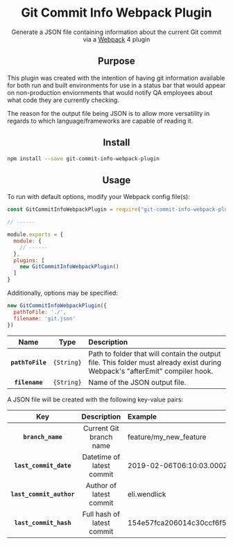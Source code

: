 <div align="center">
  <h1>Git Commit Info Webpack Plugin</h1>
  <p>Generate a JSON file containing information about the current Git commit via a <a href="http://webpack.github.io/">Webpack</a> 4 plugin</p>
</div>

<h2 align="center">Purpose</h2>
This plugin was created with the intention of having git information available for both run and built environments for use in a status bar that would appear on non-production enviornments that would notify QA employees about what code they are currently checking.

The reason for the output file being JSON is to allow more versatility in regards to which language/frameworks are capable of reading it.

<h2 align="center">Install</h2>

```bash
npm install --save git-commit-info-webpack-plugin
```

<h2 align="center">Usage</h2>

To run with default options, modify your Webpack config file(s):
```js
const GitCommitInfoWebpackPlugin = require("git-commit-info-webpack-plugin");

// ------

module.exports = {
  module: {
    // ------
  },
  plugins: [
    new GitCommitInfoWebpackPlugin()
  ]
}
```

Additionally, options may be specified:
```js
new GitCommitInfoWebpackPlugin({
  pathToFile: './',
  filename: 'git.json'
})
```

|Name|Type|Description|
|:--:|:--:|:----------|
|**`pathToFile`**|`{String}`|Path to folder that will contain the output file. This folder must already exist during Webpack's "afterEmit" compiler hook.|
|**`filename`**|`{String}`|Name of the JSON output file.|

A JSON file will be created with the following key-value pairs:

|Key|Description|Example|
|:-:|:---------:|:------|
|**`branch_name`**|Current Git branch name|feature/my_new_feature|
|**`last_commit_date`**|Datetime of latest commit|2019-02-06T06:10:03.000Z|
|**`last_commit_author`**|Author of latest commit|eli.wendlick|
|**`last_commit_hash`**|Full hash of latest commit|154e57fca206014c30ccf6f520f0e918cc1f4256|
